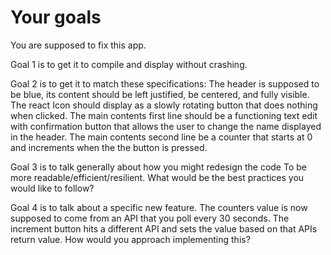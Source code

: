 # Your goals

You are supposed to fix this app. 

Goal 1 is to get it to compile and display without crashing.

Goal 2 is to get it to match these specifications:
The header is supposed to be blue, its content should be left justified, be centered, and fully visible. The react Icon should display as a slowly rotating button that does nothing when clicked.
The main contents first line should be a functioning text edit with confirmation button that allows the user to change the name displayed in the header. 
The main contents second line be a counter that starts at 0 and increments when the the button is pressed.

Goal 3 is to talk generally about how you might redesign the code To be more readable/efficient/resilient. What would be the best practices you would like to follow? 

Goal 4 is to talk about a specific new feature. The counters value is now supposed to come from an API that you poll every 30 seconds. The increment button hits a different API and sets the value based on that APIs return value. How would you approach implementing this?